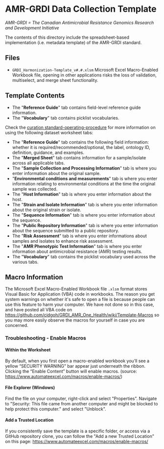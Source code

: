 # AMR-GRDI Data Collection Template
_AMR-GRDI = The Canadian Antimicrobial Resistance Genomics Research and Development Initiative_

The contents of this directory include the spreadsheet-based implementation (i.e. metadata template) of the AMR-GRDI standard.

## Files

- `GRDI_Harmonization-Template_v#.#.xlsm` 
Microsoft Excel Macro-Enabled Workbook file, opening in other applications risks the loss of validation, multiselect, and merge sheet functionality.

## Template Contents

- The "**Reference Guide**" tab contains field-level reference guide information.
- The "**Vocabulary**" tab contains picklist vocabularies.

Check the [curation standard-operating-procedure](https://github.com/cidgoh/GRDI_AMR_One_Health/tree/main/SOPs) for more information on using the following dataset worksheet tabs:

- The "**Reference Guide**" tab contains the following field information: whether it is required/recommended/optional, the label, ontology ID, definition, guidance, and examples.
- The "**Merged Sheet**" tab contains information for a sample/isolate across all applicable tabs.
- The "**Sample Collection and Processing Information**" tab is where you enter information about the original sample.
- "**Environmental conditions and measurements**" tab is where you enter information relating to environmental conditions at the time the original sample was collected.
- The "**Host Information**" tab is where you enter information about the host.
- The "**Strain and Isolate Information**" tab is where you enter information about the original strain or isolate.
- The "**Sequence Information**" tab is where you enter information about the sequence.
- The "**Public Repository Information**" tab is where you enter information about the sequence submitted to a public repository.
- The "**Risk Assessment**" tab is where you enter informations about samples and isolates to enhance risk assessment.
- The "**AMR Phenotypic Test Information**" tab is where you enter information about antimicrobial resistance (AMR) testing results.
- The "**Vocabulary**" tab contains the picklist vocabulary used across the various tabs.

## Macro Information

The Microsoft Excel Macro-Enabled Workbook file `.xlsm` format stores Visual Basic for Application (VBA) code in workbooks. The reason you get system warnings on whether it's safe to open a file is because people can use this feature to harm your computer. We have not done so in this case, and have posted all VBA code on https://github.com/cidgoh/GRDI_AMR_One_Health/wiki/Template-Macros so you may more easily observe the macros for yourself in case you are concerned.

### Troubleshooting - Enable Macros

#### Within the Worksheet

By default, when you first open a macro-enabled workbook you’ll see a yellow “SECURITY WARNING” bar appear just underneath the ribbon.  Clicking the “Enable Content” button will enable macros. (source: https://www.automateexcel.com/macros/enable-macros/)

#### File Explorer (Windows)

Find the file on your computer, right-click and select "Properties". Navigate to "Security: This file came from another computer and might be blocked to help protect this computer." and select "Unblock".

#### Add a Trusted Location

If you consistently save the template is a specific folder, or access via a GitHub repository clone, you can follow the "Add a new Trusted Location" on this page: https://www.automateexcel.com/macros/enable-macros/
